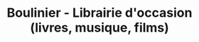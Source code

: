 ---
title: "Boulinier - Librairie d'occasion (livres, musique, films)"
url: /ecuelles/boulinier-librairie-doccasion-livres-musique-films/
shop: livres
---